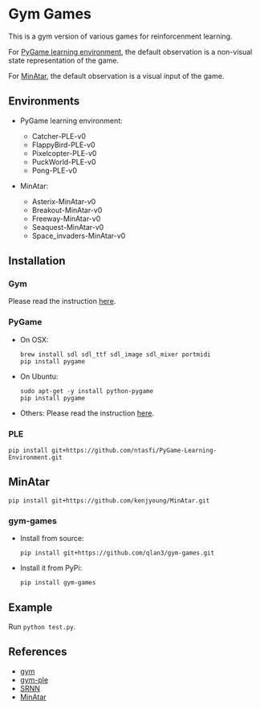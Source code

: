 # Gym Games
This is a gym version of various games for reinforcenment learning. 

For [PyGame learning environment](https://pygame-learning-environment.readthedocs.io/en/latest/user/games.html), the default observation is a non-visual state representation of the game. 

For [MinAtar](https://github.com/kenjyoung/MinAtar), the default observation is a visual input of the game.

## Environments

- PyGame learning environment:
  - Catcher-PLE-v0
  - FlappyBird-PLE-v0
  - Pixelcopter-PLE-v0
  - PuckWorld-PLE-v0
  - Pong-PLE-v0

- MinAtar:
  - Asterix-MinAtar-v0
  - Breakout-MinAtar-v0
  - Freeway-MinAtar-v0
  - Seaquest-MinAtar-v0
  - Space_invaders-MinAtar-v0

## Installation

### Gym

Please read the instruction [here](https://github.com/openai/gym).

### PyGame

- On OSX:

      brew install sdl sdl_ttf sdl_image sdl_mixer portmidi
      pip install pygame

- On Ubuntu:

      sudo apt-get -y install python-pygame
      pip install pygame

- Others: Please read the instruction [here](http://www.pygame.org/wiki/GettingStarted#Pygame%20Installation).

### PLE

    pip install git+https://github.com/ntasfi/PyGame-Learning-Environment.git

## MinAtar

    pip install git+https://github.com/kenjyoung/MinAtar.git

### gym-games

  - Install from source:
        
        pip install git+https://github.com/qlan3/gym-games.git

  - Install it from PyPi:

        pip install gym-games

## Example
Run ``python test.py``.

## References
- [gym](https://github.com/openai/gym/tree/master/)
- [gym-ple](https://github.com/lusob/gym-ple)
- [SRNN](https://github.com/VincentLiu3/SRNN)
- [MinAtar](https://github.com/kenjyoung/MinAtar)